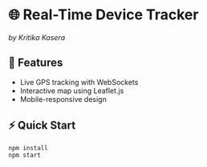 # 🌐 Real-Time Device Tracker  
*by Kritika Kasera*  

## 🚀 Features  
- Live GPS tracking with WebSockets  
- Interactive map using Leaflet.js  
- Mobile-responsive design  

## ⚡ Quick Start  
```bash
npm install
npm start

